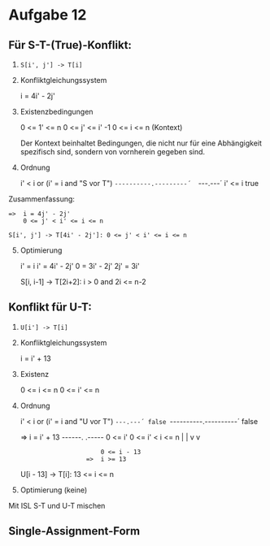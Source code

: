 Aufgabe 12
==========

Für S-T-(True)-Konflikt:
------------------------

1. `S[i', j'] -> T[i]`
2. Konfliktgleichungssystem
    
    i = 4i' - 2j'

3. Existenzbedingungen

    0 <= 1' <= n
    0 <= j' <= i' -1
    0 <= i <= n (Kontext)

    Der Kontext beinhaltet Bedingungen, die nicht nur für eine Abhängigkeit spezifisch sind, sondern von vornherein gegeben sind.

4. Ordnung

    i' < i or (i' = i and "S vor T")
    `----------.---------´  `---.---´
            i' <= i            true

Zusammenfassung:

    =>  i = 4j' - 2j'
        0 <= j' < i' <= i <= n

    S[i', j'] -> T[4i' - 2j']: 0 <= j' < i' <= i <= n

5. Optimierung

     i' = i
     i' = 4i' - 2j'
      0 = 3i' - 2j'
    2j' = 3i'

    S[i, i-1] -> T[2i+2]: i > 0 and 2i <= n-2

Konflikt für U-T:
-----------------

1. `U[i'] -> T[i]`
2. Konfliktgleichungssystem

    i = i' + 13

3. Existenz

    0 <= i <= n
    0 <= i' <= n

4. Ordnung
    
    i' < i or (i' = i and "U vor T")
                          `---.---´
                            false
           `----------.----------´
                    false

    =>  i = i' + 13        ------. .-----    0 <= i'
        0 <= i' < i <= n         | |
                                 v v

                             0 <= i - 13
                         =>  i >= 13

    U[i - 13] -> T[i]: 13 <= i  <= n

5. Optimierung (keine)

Mit ISL S-T und U-T mischen

Single-Assignment-Form
----------------------




